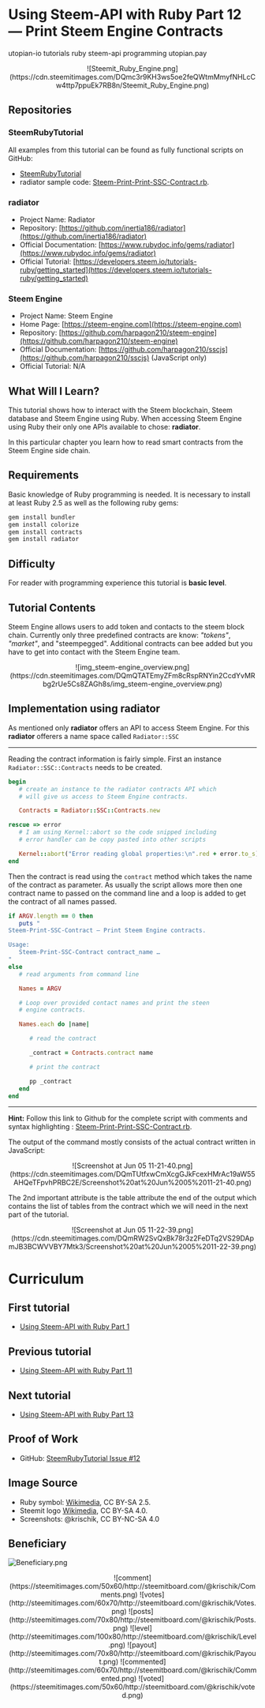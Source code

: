 # Using Steem-API with Ruby Part 12 — Print Steem Engine Contracts

utopian-io tutorials ruby steem-api programming
utopian.pay

<center>![Steemit_Ruby_Engine.png](https://cdn.steemitimages.com/DQmc3r9KH3ws5oe2feQWtmMmyfNHLcCw4ttp7ppuEk7RB8n/Steemit_Ruby_Engine.png)</center>

## Repositories

### SteemRubyTutorial

All examples from this tutorial can be found as fully functional scripts on GitHub:

* [SteemRubyTutorial](https://github.com/krischik/SteemRubyTutorial)
* radiator sample code: [Steem-Print-Print-SSC-Contract.rb](https://github.com/krischik/SteemRubyTutorial/blob/master/Scripts/Steem-Dump-Print-SSC-Contract.rb).

### radiator

* Project Name: Radiator
* Repository: [https://github.com/inertia186/radiator](https://github.com/inertia186/radiator)
* Official Documentation: [https://www.rubydoc.info/gems/radiator](https://www.rubydoc.info/gems/radiator)
* Official Tutorial: [https://developers.steem.io/tutorials-ruby/getting_started](https://developers.steem.io/tutorials-ruby/getting_started)

### Steem Engine

* Project Name: Steem Engine
* Home Page: [https://steem-engine.com](https://steem-engine.com)
* Repository: [https://github.com/harpagon210/steem-engine](https://github.com/harpagon210/steem-engine)
* Official Documentation: [https://github.com/harpagon210/sscjs](https://github.com/harpagon210/sscjs) (JavaScript only)
* Official Tutorial: N/A

## What Will I Learn?

This tutorial shows how to interact with the Steem blockchain, Steem database and Steem Engine using Ruby. When accessing Steem Engine using Ruby their only one APIs available to chose: **radiator**.

In this particular chapter you learn how to read smart contracts from the Steem Engine side chain.

## Requirements

Basic knowledge of Ruby programming is needed. It is necessary to install at least Ruby 2.5 as well as the following ruby gems:

```sh
gem install bundler
gem install colorize
gem install contracts
gem install radiator
```

## Difficulty

For reader with programming experience this tutorial is **basic level**.

## Tutorial Contents

Steem Engine allows users to add  token and contacts to the steem block chain. Currently only three predefined contracts are know: _"tokens"_, _"market"_, and "steempegged". Additional contracts can bee added but you have to get into contact with the Steem Engine team.

<center>![img_steem-engine_overview.png](https://cdn.steemitimages.com/DQmQTATEmyZFm8cRspRNYin2CcdYvMRbg2rUe5Cs8ZAGh8s/img_steem-engine_overview.png)</center>

## Implementation using radiator

As mentioned only **radiator** offers an API to access Steem Engine. For this **radiator** offerers a name space called `Radiator::SSC`

-----

Reading the contract information is fairly simple. First an instance `Radiator::SSC::Contracts` needs to be created.

```ruby
begin
   # create an instance to the radiator contracts API which
   # will give us access to Steem Engine contracts.

   Contracts = Radiator::SSC::Contracts.new

rescue => error
   # I am using Kernel::abort so the code snipped including
   # error handler can be copy pasted into other scripts

   Kernel::abort("Error reading global properties:\n".red + error.to_s)
end
```

Then the contract is read using the `contract` method which takes the name of the contract as parameter. As usually the script allows more then one contract name to passed on the command line and a loop is added to get the contract of all names passed.

```ruby
if ARGV.length == 0 then
   puts "
Steem-Print-SSC-Contract — Print Steem Engine contracts.

Usage:
   Steem-Print-SSC-Contract contract_name …
"
else
   # read arguments from command line

   Names = ARGV

   # Loop over provided contact names and print the steen
   # engine contracts.

   Names.each do |name|

      # read the contract

      _contract = Contracts.contract name

      # print the contract

      pp _contract
   end
end
```

-----

**Hint:** Follow this link to Github for the complete script with comments and syntax highlighting : [Steem-Print-Print-SSC-Contract.rb](https://github.com/krischik/SteemRubyTutorial/blob/master/Scripts/Steem-Print-Print-SSC-Contract.rb).

The output of the command mostly consists of the actual contract written in JavaScript:

<center>![Screenshot at Jun 05 11-21-40.png](https://cdn.steemitimages.com/DQmTUtfxwCmXcgGJkFcexHMrAc19aW55AHQeTFpvhPRBC2E/Screenshot%20at%20Jun%2005%2011-21-40.png)</center>

The 2nd important attribute is the  table attribute the end of the output which contains the list of tables from the contract which we will need in the next part of the tutorial.

<center>![Screenshot at Jun 05 11-22-39.png](https://cdn.steemitimages.com/DQmRW2SvQxBk78r3z2FeDTq2VS29DApmJB3BCWVVBY7Mtk3/Screenshot%20at%20Jun%2005%2011-22-39.png)</center>

# Curriculum

## First tutorial

* [Using Steem-API with Ruby Part 1](https://steemit.com/@krischik/using-steem-api-with-ruby-part-1)

## Previous tutorial

* [Using Steem-API with Ruby Part 11](https://steemit.com/@krischik/using-steem-api-with-ruby-part-11)

## Next tutorial

* [Using Steem-API with Ruby Part 13](https://steemit.com/@krischik/using-steem-api-with-ruby-part-13)

## Proof of Work

* GitHub: [SteemRubyTutorial Issue #12](https://github.com/krischik/SteemRubyTutorial/issues/12)

## Image Source

* Ruby symbol: [Wikimedia](https://commons.wikimedia.org/wiki/File:Ruby_logo.svg), CC BY-SA 2.5.
* Steemit logo [Wikimedia](https://commons.wikimedia.org/wiki/File:Steemit_New_Logo.png), CC BY-SA 4.0.
* Screenshots: @krischik, CC BY-NC-SA 4.0

## Beneficiary

![Beneficiary.png](https://cdn.steemitimages.com/DQmYnQfCi8Z12jkaNqADKc37gZ89RKdvdLzp7uXRjbo1AHy/image.png)

<center>![comment](https://steemitimages.com/50x60/http://steemitboard.com/@krischik/Comments.png) ![votes](http://steemitimages.com/60x70/http://steemitboard.com/@krischik/Votes.png) ![posts](http://steemitimages.com/70x80/http://steemitboard.com/@krischik/Posts.png) ![level](http://steemitimages.com/100x80/http://steemitboard.com/@krischik/Level.png) ![payout](http://steemitimages.com/70x80/http://steemitboard.com/@krischik/Payout.png) ![commented](http://steemitimages.com/60x70/http://steemitboard.com/@krischik/Commented.png) ![voted](https://steemitimages.com/50x60/http://steemitboard.com/@krischik/voted.png)</center>

<!-- vim: set wrap tabstop=8 shiftwidth=3 softtabstop=3 noexpandtab : -->
<!-- vim: set textwidth=0 filetype=markdown foldmethod=marker nospell : -->
<!-- vim: set spell spelllang=en_gb fileencoding=utf-8 : -->
